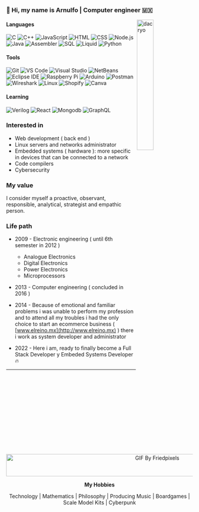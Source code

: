 ### 👋 Hi, my name is Arnulfo | Computer engineer 🇲🇽

<img src="https://vcoresystems.sfo3.digitaloceanspaces.com/DACRY0.png" width="30%" align="right" alt="dacryo" title="dacryo" />

#### Languages
![C](https://img.shields.io/badge/-C-A8B9CC?logo=c&logoColor=black&logoWidth=30&style=flat-square "C")
![C++](https://img.shields.io/badge/-C++-00599C?logo=cplusplus&logoColor=white&logoWidth=30&style=flat-square "C++")
![JavaScript](https://img.shields.io/badge/-JavaScript-F7DF1E?logo=javascript&logoColor=black&logoWidth=30&style=flat-square "JavaScript")
![HTML](https://img.shields.io/badge/-HTML-E34F26?logo=html5&logoColor=black&logoWidth=30&style=flat-square "HTML")
![CSS](https://img.shields.io/badge/-CSS-1572B6?logo=css3&logoColor=black&logoWidth=30&style=flat-square "CSS")
![Node.js](https://img.shields.io/badge/-Node.js-339933?logo=node.js&logoColor=black&logoWidth=30&style=flat-square "Node.js")
![Java](https://img.shields.io/badge/-Java-F80000?logo=oracle&logoColor=white&logoWidth=30&style=flat-square "Java")
![Assembler](https://img.shields.io/badge/-Assembler-CCCCCC?style=flat-square "Assembler")
![SQL](https://img.shields.io/badge/-SQL-4479A1?logo=mysql&logoColor=white&style=flat-square "SQL")
![Liquid](https://img.shields.io/badge/-Liquid-ADD8E6?style=flat-square "Liquid")
![Python](https://img.shields.io/badge/-Python-3776AB?logo=python&logoColor=black&style=flat-square "Python")
#### Tools
![Git](https://img.shields.io/badge/-Git-F05032?logo=git&logoColor=white&style=flat-square "Git")
![VS Code](https://img.shields.io/badge/-VS%20Code-007ACC?logo=visualstudiocode&logoColor=black&style=flat-square "VS Code")
![Visual Studio](https://img.shields.io/badge/-Visual%20Studio-5C2D91?logo=visualstudio&logoColor=black&style=flat-square "Visual Studio")
![NetBeans](https://img.shields.io/badge/-NetBeans-1B6AC6?logo=apachenetbeanside&logoColor=white&style=flat-square "NetBeans")
![Eclipse IDE](https://img.shields.io/badge/-Eclipse%20IDE-2C2255?logo=eclipseide&logoColor=white&style=flat-square "Eclipse IDE")
![Raspberry Pi](https://img.shields.io/badge/-Raspberry%20Pi-A22846?logo=raspberrypi&logoColor=white&style=flat-square "Raspberry Pi")
![Arduino](https://img.shields.io/badge/-Arduino-00979D?logo=arduino&logoColor=white&style=flat-square "Arduino")
![Postman](https://img.shields.io/badge/-Postman-FF6C37?logo=postman&logoColor=black&style=flat-square "Postman")
![Wireshark](https://img.shields.io/badge/-Wireshark-1679A7?logo=wireshark&logoColor=white&style=flat-square "Wreshark")
![Linux](https://img.shields.io/badge/-Linux-FCC624?logo=linux&logoColor=black&logoWidth=30&style=flat-square "Linux")
![Shopify](https://img.shields.io/badge/-Shopify%20Dev-7AB55C?logo=shopify&logoColor=black&logoWidth=30&style=flat-square "Shopify Dev")
![Canva](https://img.shields.io/badge/-Canva-00C4CC?logo=canva&logoColor=black&logoWidth=30&style=flat-square "Canva")
#### Learning
![Verilog](https://img.shields.io/badge/-Verilog-779eb2?style=flat-square "Verilog")
![React](https://img.shields.io/badge/-React-61DAFB?logo=react&logoColor=black&logoWidth=30&style=flat-square  "React")
![Mongodb](https://img.shields.io/badge/-MongoDB-47A248?logo=mongodb&logoColor=black&style=flat-square "Mongodb")
![GraphQL](https://img.shields.io/badge/-GraphQL-E10098?logo=graphql&logoColor=white&style=flat-square "GraphQL")
  
### Interested in
- Web development ( back end )
- Linux servers and networks administrator
- Embedded systems ( hardware ): more specific in devices that can be connected to a network
- Code compilers
- Cybersecurity

### My value
I consider myself a proactive, observant, responsible, analytical, strategist and empathic person. 

### Life path

- 2009 - Electronic engineering ( until 6th semester in 2012 )
   - Analogue Electronics
   - Digital Electronics
   - Power Electronics
   - Microprocessors

- 2013 - Computer engineering ( concluded in 2016 )

- 2014 - Because of emotional and familiar problems i was unable to perform my profession and to attend all my troubles i had the only choice to start an ecommerce business  ( [www.elreino.mx](http://www.elreino.mx) ) there i work as system developer and administrator

- 2022 - Here i am, ready to finally become a Full Stack Developer y Embeded Systems Developer 🔥

<hr />

<p align="center">
  <a href="https://giphy.com/friedpixels/" target="_blank">
    <img src="https://vcoresystems.sfo3.digitaloceanspaces.com/Friedpixels.gif" width="800px" height="60px" alt="GIF By Friedpixels" title="Friedpixels" />
  </a>
</p>

<p align="center">
  <b>My Hobbies</b>
</p>

<p align="center">
  Technology | Mathematics | Philosophy | Producing Music | Boardgames | Scale Model Kits | Cyberpunk
</p>

<!---
D4cry0/D4cry0 is a ✨ special ✨ repository because its `README.md` (this file) appears on your GitHub profile.
You can click the Preview link to take a look at your changes.
--->
